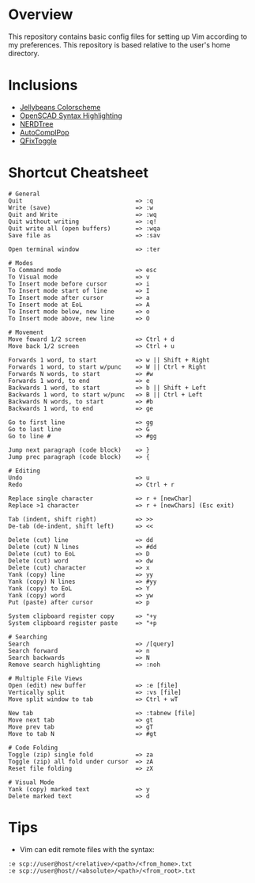 # Overview
This repository contains basic config files for setting up Vim according to my preferences.
This repository is based relative to the user's home directory.

# Inclusions
 - [Jellybeans Colorscheme](https://github.com/nanotech/jellybeans.vim)
 - [OpenSCAD Syntax Highlighting](https://github.com/sirtaj/vim-openscad)
 - [NERDTree](https://github.com/preservim/nerdtree)
 - [AutoComplPop](https://www.vim.org/scripts/script.php?script_id=1879)
 - [QFixToggle](https://www.vim.org/scripts/script.php?script_id=1375)

# Shortcut Cheatsheet
```
# General
Quit                                => :q
Write (save)                        => :w
Quit and Write                      => :wq
Quit without writing                => :q!
Quit write all (open buffers)       => :wqa
Save file as                        => :sav

Open terminal window                => :ter

# Modes
To Command mode                     => esc
To Visual mode                      => v
To Insert mode before cursor        => i
To Insert mode start of line        => I
To Insert mode after cursor         => a
To Insert mode at EoL               => A
To Insert mode below, new line      => o
To Insert mode above, new line      => O

# Movement
Move foward 1/2 screen              => Ctrl + d
Move back 1/2 screen                => Ctrl + u

Forwards 1 word, to start           => w || Shift + Right
Forwards 1 word, to start w/punc    => W || Ctrl + Right
Forwards N words, to start          => #w
Forwards 1 word, to end             => e
Backwards 1 word, to start          => b || Shift + Left
Backwards 1 word, to start w/punc   => B || Ctrl + Left
Backwards N words, to start         => #b
Backwards 1 word, to end            => ge

Go to first line                    => gg
Go to last line                     => G
Go to line #                        => #gg

Jump next paragraph (code block)    => }
Jump prec paragraph (code block)    => {

# Editing
Undo                                => u
Redo                                => Ctrl + r

Replace single character            => r + [newChar]
Replace >1 character                => r + [newChars] (Esc exit)

Tab (indent, shift right)           => >>
De-tab (de-indent, shift left)      => <<

Delete (cut) line                   => dd
Delete (cut) N lines                => #dd
Delete (cut) to EoL                 => D
Delete (cut) word                   => dw
Delete (cut) character              => x
Yank (copy) line                    => yy
Yank (copy) N lines                 => #yy
Yank (copy) to EoL                  => Y
Yank (copy) word                    => yw
Put (paste) after cursor            => p

System clipboard register copy      => "+y
System clipboard register paste     => "+p

# Searching
Search                              => /[query]
Search forward                      => n
Search backwards                    => N
Remove search highlighting          => :noh

# Multiple File Views
Open (edit) new buffer              => :e [file]
Vertically split                    => :vs [file]
Move split window to tab            => Ctrl + wT

New tab                             => :tabnew [file]
Move next tab                       => gt
Move prev tab                       => gT
Move to tab N                       => #gt

# Code Folding
Toggle (zip) single fold            => za
Toggle (zip) all fold under cursor  => zA
Reset file folding                  => zX

# Visual Mode
Yank (copy) marked text             => y
Delete marked text                  => d
```

# Tips
 - Vim can edit remote files with the syntax:
 ```
 :e scp://user@host/<relative>/<path>/<from_home>.txt
 :e scp://user@host//<absolute>/<path>/<from_root>.txt
 ```
